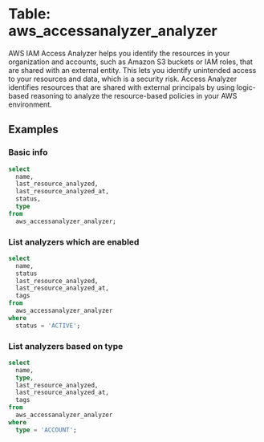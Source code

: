 # Table: aws_accessanalyzer_analyzer

AWS IAM Access Analyzer helps you identify the resources in your organization and accounts, such as Amazon S3 buckets or IAM roles, that are shared with an external entity. This lets you identify unintended access to your resources and data, which is a security risk. Access Analyzer identifies resources that are shared with external principals by using logic-based reasoning to analyze the resource-based policies in your AWS environment.

## Examples

### Basic info

```sql
select
  name,
  last_resource_analyzed,
  last_resource_analyzed_at,
  status,
  type
from
  aws_accessanalyzer_analyzer;
```


### List analyzers which are enabled

```sql
select
  name,
  status
  last_resource_analyzed,
  last_resource_analyzed_at,
  tags
from
  aws_accessanalyzer_analyzer
where
  status = 'ACTIVE';
```


### List analyzers based on type

```sql
select
  name,
  type,
  last_resource_analyzed,
  last_resource_analyzed_at,
  tags
from
  aws_accessanalyzer_analyzer
where
  type = 'ACCOUNT';
```
